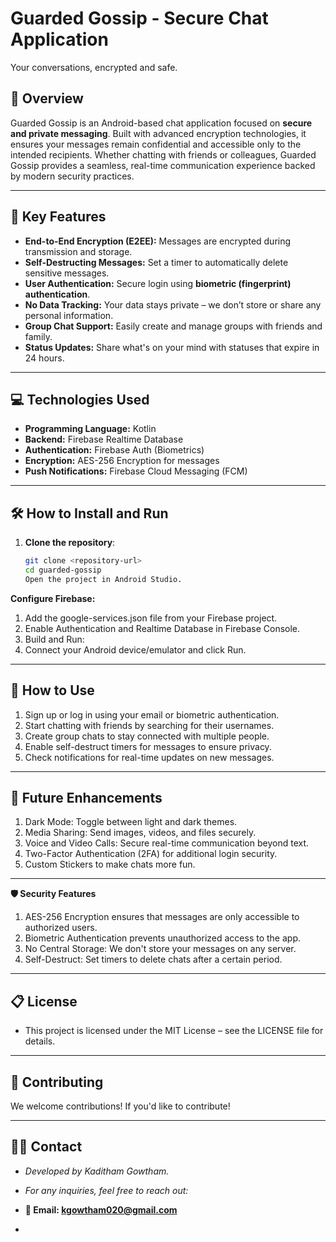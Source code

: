 # **Guarded Gossip - Secure Chat Application**  
Your conversations, encrypted and safe.

## 🚀 **Overview**
Guarded Gossip is an Android-based chat application focused on **secure and private messaging**. Built with advanced encryption technologies, it ensures your messages remain confidential and accessible only to the intended recipients. Whether chatting with friends or colleagues, Guarded Gossip provides a seamless, real-time communication experience backed by modern security practices.

---

## 🔑 **Key Features**
- **End-to-End Encryption (E2EE):** Messages are encrypted during transmission and storage.
- **Self-Destructing Messages:** Set a timer to automatically delete sensitive messages.
- **User Authentication:** Secure login using **biometric (fingerprint) authentication**.
- **No Data Tracking:** Your data stays private – we don’t store or share any personal information.
- **Group Chat Support:** Easily create and manage groups with friends and family.
- **Status Updates:** Share what's on your mind with statuses that expire in 24 hours.

---

## 💻 **Technologies Used**
- **Programming Language:** Kotlin  
- **Backend:** Firebase Realtime Database  
- **Authentication:** Firebase Auth (Biometrics)  
- **Encryption:** AES-256 Encryption for messages  
- **Push Notifications:** Firebase Cloud Messaging (FCM)  

---

## 🛠 **How to Install and Run**  
1. **Clone the repository**:  
   ```bash
   git clone <repository-url>
   cd guarded-gossip
   Open the project in Android Studio.
**Configure Firebase:**
1. Add the google-services.json file from your Firebase project.
2. Enable Authentication and Realtime Database in Firebase Console.
3. Build and Run:
4. Connect your Android device/emulator and click Run.

---




## 📱 **How to Use**
1. Sign up or log in using your email or biometric authentication.
2. Start chatting with friends by searching for their usernames.
3. Create group chats to stay connected with multiple people.
4. Enable self-destruct timers for messages to ensure privacy.
5. Check notifications for real-time updates on new messages.

---


## 🎯 **Future Enhancements**
1. Dark Mode: Toggle between light and dark themes.
2. Media Sharing: Send images, videos, and files securely.
3. Voice and Video Calls: Secure real-time communication beyond text.
4. Two-Factor Authentication (2FA) for additional login security.
5. Custom Stickers to make chats more fun.

---


**🛡 Security Features**
1. AES-256 Encryption ensures that messages are only accessible to authorized users.
2. Biometric Authentication prevents unauthorized access to the app.
3. No Central Storage: We don't store your messages on any server.
4. Self-Destruct: Set timers to delete chats after a certain period.

---

## 📋 **License**
- This project is licensed under the MIT License – see the LICENSE file for details.

---


## 🤝 **Contributing**
 We welcome contributions! If you'd like to contribute!

 ---
 

## 🧑‍💻 **Contact**
- _Developed by Kaditham Gowtham._
- *For any inquiries, feel free to reach out:*
- **📧 Email: kgowtham020@gmail.com**

- 

